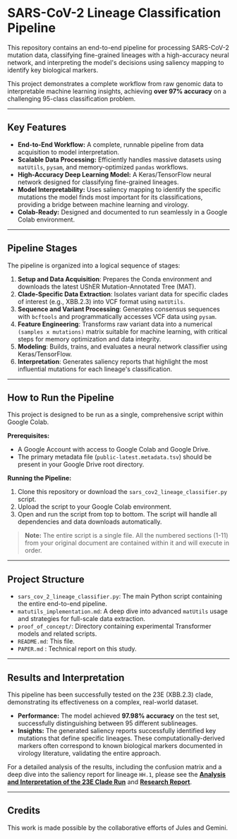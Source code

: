 # SARS-CoV-2 Lineage Classification Pipeline

This repository contains an end-to-end pipeline for processing SARS-CoV-2 mutation data, classifying fine-grained lineages with a high-accuracy neural network, and interpreting the model's decisions using saliency mapping to identify key biological markers.

This project demonstrates a complete workflow from raw genomic data to interpretable machine learning insights, achieving **over 97% accuracy** on a challenging 95-class classification problem.

---

## Key Features

*   **End-to-End Workflow:** A complete, runnable pipeline from data acquisition to model interpretation.
*   **Scalable Data Processing:** Efficiently handles massive datasets using `matUtils`, `pysam`, and memory-optimized `pandas` workflows.
*   **High-Accuracy Deep Learning Model:** A Keras/TensorFlow neural network designed for classifying fine-grained lineages.
*   **Model Interpretability:** Uses saliency mapping to identify the specific mutations the model finds most important for its classifications, providing a bridge between machine learning and virology.
*   **Colab-Ready:** Designed and documented to run seamlessly in a Google Colab environment.

---

## Pipeline Stages

The pipeline is organized into a logical sequence of stages:

1.  **Setup and Data Acquisition**: Prepares the Conda environment and downloads the latest UShER Mutation-Annotated Tree (MAT).
2.  **Clade-Specific Data Extraction**: Isolates variant data for specific clades of interest (e.g., XBB.2.3) into VCF format using `matUtils`.
3.  **Sequence and Variant Processing**: Generates consensus sequences with `bcftools` and programmatically accesses VCF data using `pysam`.
4.  **Feature Engineering**: Transforms raw variant data into a numerical `(samples x mutations)` matrix suitable for machine learning, with critical steps for memory optimization and data integrity.
5.  **Modeling**: Builds, trains, and evaluates a neural network classifier using Keras/TensorFlow.
6.  **Interpretation**: Generates saliency reports that highlight the most influential mutations for each lineage's classification.

---

## How to Run the Pipeline

This project is designed to be run as a single, comprehensive script within Google Colab.

**Prerequisites:**
*   A Google Account with access to Google Colab and Google Drive.
*   The primary metadata file (`public-latest.metadata.tsv`) should be present in your Google Drive root directory.

**Running the Pipeline:**
1.  Clone this repository or download the `sars_cov2_lineage_classifier.py` script.
2.  Upload the script to your Google Colab environment.
3.  Open and run the script from top to bottom. The script will handle all dependencies and data downloads automatically.

> **Note:** The entire script is a single file. All the numbered sections (1-11) from your original document are contained within it and will execute in order.

---

## Project Structure

*   `sars_cov_2_lineage_classifier.py`: The main Python script containing the entire end-to-end pipeline.
*   `matutils_implementation.md`: A deep dive into advanced `matUtils` usage and strategies for full-scale data extraction.
*   `proof_of_concept/`: Directory containing experimental Transformer models and related scripts.
*   `README.md`: This file.
*   `PAPER.md` : Technical report on this study.

---

## Results and Interpretation

This pipeline has been successfully tested on the 23E (XBB.2.3) clade, demonstrating its effectiveness on a complex, real-world dataset.

*   **Performance:** The model achieved **97.98% accuracy** on the test set, successfully distinguishing between 95 different sublineages.
*   **Insights:** The generated saliency reports successfully identified key mutations that define specific lineages. These computationally-derived markers often correspond to known biological markers documented in virology literature, validating the entire approach.

For a detailed analysis of the results, including the confusion matrix and a deep dive into the saliency report for lineage `HH.1`, please see the **[Analysis and Interpretation of the 23E Clade Run](./CODE_RESULTS.md)** and **[Research Report](./PAPER.md)**.

---

## Credits

This work is made possible by the collaborative efforts of Jules and Gemini.
